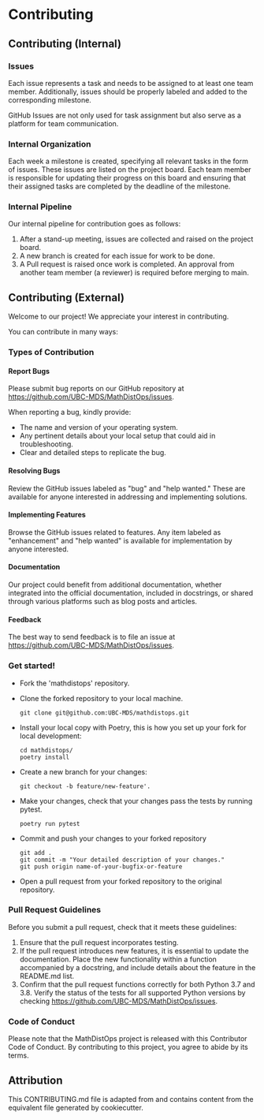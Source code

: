 # Contributing

## Contributing (Internal)

### Issues
Each issue represents a task and needs to be assigned to at least one team member. Additionally, issues should be properly labeled and added to the corresponding milestone.

GitHub Issues are not only used for task assignment but also serve as a platform for team communication.

### Internal Organization
Each week a milestone is created, specifying all relevant tasks in the form of issues. 
These issues are listed on the project board. Each team member is responsible for updating their progress on this board and ensuring that their assigned tasks are completed by the deadline of the milestone.

### Internal Pipeline
Our internal pipeline for contribution goes as follows: 
1. After a stand-up meeting, issues are collected and raised on the project board. 
2. A new branch is created for each issue for work to be done. 
3. A Pull request is raised once work is completed. An approval from another team member (a reviewer) is required before merging to main. 


## Contributing (External)

Welcome to our project! We appreciate your interest in contributing.

You can contribute in many ways:

### Types of Contribution

#### Report Bugs

Please submit bug reports on our GitHub repository at https://github.com/UBC-MDS/MathDistOps/issues.

When reporting a bug, kindly provide:

- The name and version of your operating system.
- Any pertinent details about your local setup that could aid in troubleshooting.
- Clear and detailed steps to replicate the bug.

#### Resolving Bugs

Review the GitHub issues labeled as "bug" and "help wanted." These are available for anyone interested in addressing and implementing solutions.

#### Implementing Features

Browse the GitHub issues related to features. Any item labeled as "enhancement" and "help wanted" is available for implementation by anyone interested.

#### Documentation

Our project could benefit from additional documentation, whether integrated into the official documentation, included in docstrings, or shared through various platforms such as blog posts and articles.

#### Feedback

The best way to send feedback is to file an issue at https://github.com/UBC-MDS/MathDistOps/issues.

### Get started!

- Fork the 'mathdistops' repository.

- Clone the forked repository to your local machine.
  
	```
	git clone git@github.com:UBC-MDS/mathdistops.git
	```

- Install your local copy with Poetry, this is how you set up your fork for local development:

    ``` 
    cd mathdistops/
    poetry install
    ```

- Create a new branch for your changes: 

    ```
    git checkout -b feature/new-feature'.
    ```

- Make your changes, check that your changes pass the tests by running pytest.

    ```
    poetry run pytest
    ```

- Commit and push your changes to your forked repository

    ```
    git add .
    git commit -m "Your detailed description of your changes."
    git push origin name-of-your-bugfix-or-feature
    ```

- Open a pull request from your forked repository to the original repository.


### Pull Request Guidelines
Before you submit a pull request, check that it meets these guidelines:

1. Ensure that the pull request incorporates testing.
2. If the pull request introduces new features, it is essential to update the documentation. Place the new functionality within a function accompanied by a docstring, and include details about the feature in the README.md list.
3. Confirm that the pull request functions correctly for both Python 3.7 and 3.8. Verify the status of the tests for all supported Python versions by checking https://github.com/UBC-MDS/MathDistOps/issues.

### Code of Conduct
Please note that the MathDistOps project is released with this Contributor Code of Conduct. By contributing to this project, you agree to abide by its terms.

## Attribution 
This CONTRIBUTING.md file is adapted from and contains content from the equivalent file generated by cookiecutter.


